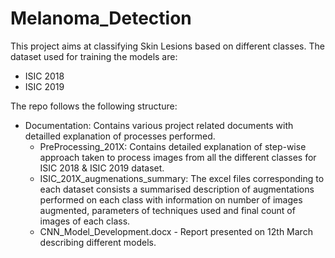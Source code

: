 # Melanoma_Detection
This project aims at classifying Skin Lesions based on different classes. The dataset used for training the models are:
- ISIC 2018
- ISIC 2019

The repo follows the following structure:

- Documentation: Contains various project related documents with detailled explanation of processes performed.
    - PreProcessing_201X: Contains detailed explanation of step-wise approach taken to process images from all the different classes for ISIC 2018 & ISIC 2019 dataset. 
    -  ISIC_201X_augmenations_summary: The excel files corresponding to each dataset consists a summarised description of augmentations performed on each class with information on number of images augmented, parameters of techniques used and final count of images of each class.
    - CNN_Model_Development.docx -  Report presented on 12th March describing different models.
